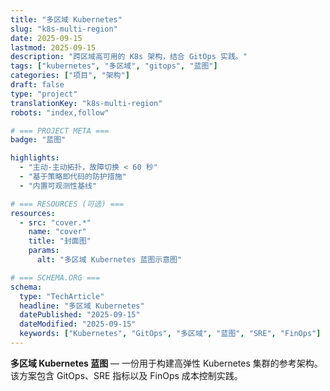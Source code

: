 ```yaml
---
title: "多区域 Kubernetes"
slug: "k8s-multi-region"
date: 2025-09-15
lastmod: 2025-09-15
description: "跨区域高可用的 K8s 架构，结合 GitOps 实践。"
tags: ["kubernetes", "多区域", "gitops", "蓝图"]
categories: ["项目", "架构"]
draft: false
type: "project"
translationKey: "k8s-multi-region"
robots: "index,follow"

# === PROJECT META ===
badge: "蓝图"

highlights:
  - "主动-主动拓扑，故障切换 < 60 秒"
  - "基于策略即代码的防护措施"
  - "内置可观测性基线"

# === RESOURCES (可选) ===
resources:
  - src: "cover.*"
    name: "cover"
    title: "封面图"
    params:
      alt: "多区域 Kubernetes 蓝图示意图"

# === SCHEMA.ORG ===
schema:
  type: "TechArticle"
  headline: "多区域 Kubernetes"
  datePublished: "2025-09-15"
  dateModified: "2025-09-15"
  keywords: ["Kubernetes", "GitOps", "多区域", "蓝图", "SRE", "FinOps"]
---
```


**多区域 Kubernetes 蓝图** — 一份用于构建高弹性 Kubernetes 集群的参考架构。
该方案包含 GitOps、SRE 指标以及 FinOps 成本控制实践。
